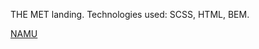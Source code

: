 THE MET landing. Technologies used: SCSS, HTML, BEM.

[NAMU](https://oleksiipustovit.github.io/NAMU-landing/)
